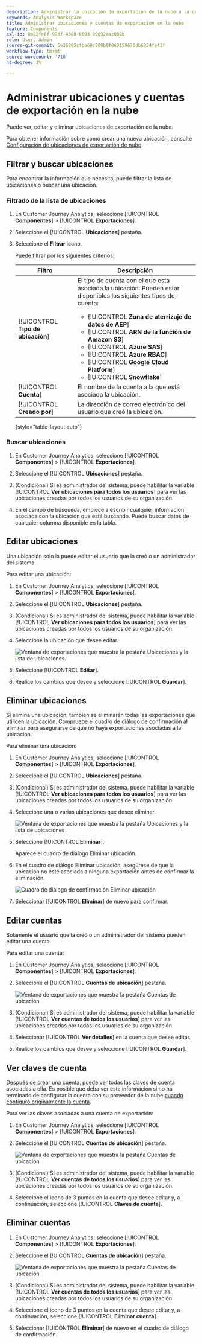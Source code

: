 ```yaml
---
description: Administrar la ubicación de exportación de la nube a la que se pueden enviar los datos del Customer Journey Analytics
keywords: Analysis Workspace
title: Administrar ubicaciones y cuentas de exportación en la nube
feature: Components
exl-id: 8e82fe6f-99df-4360-8693-99692aac002b
role: User, Admin
source-git-commit: 6e36885cfba60c808b9f069159670db6834fe41f
workflow-type: tm+mt
source-wordcount: '710'
ht-degree: 1%

---
```


# Administrar ubicaciones y cuentas de exportación en la nube

Puede ver, editar y eliminar ubicaciones de exportación de la nube.

Para obtener información sobre cómo crear una nueva ubicación, consulte [Configuración de ubicaciones de exportación de nube](/help/components/exports/cloud-export-locations.md).

## Filtrar y buscar ubicaciones

Para encontrar la información que necesita, puede filtrar la lista de ubicaciones o buscar una ubicación.

### Filtrado de la lista de ubicaciones

1. En Customer Journey Analytics, seleccione [!UICONTROL **Componentes**] > [!UICONTROL **Exportaciones**].

1. Seleccione el [!UICONTROL **Ubicaciones**] pestaña.

1. Seleccione el **Filtrar** icono.

   <!-- add screenshot -->

   Puede filtrar por los siguientes criterios:

   | Filtro | Descripción |
   |---------|----------|
   | [!UICONTROL **Tipo de ubicación**]<!--should this be changed to Account type?--> | El tipo de cuenta con el que está asociada la ubicación. Pueden estar disponibles los siguientes tipos de cuenta: <ul><li>[!UICONTROL **Zona de aterrizaje de datos de AEP**]</li><li>[!UICONTROL **ARN de la función de Amazon S3**]</li><li>[!UICONTROL **Azure SAS**]</li><li>[!UICONTROL **Azure RBAC**]</li><li>[!UICONTROL **Google Cloud Platform**]</li><li>[!UICONTROL **Snowflake**]</li></ul> |
   | [!UICONTROL **Cuenta**] | El nombre de la cuenta a la que está asociada la ubicación. |
   | [!UICONTROL **Creado por**] | La dirección de correo electrónico del usuario que creó la ubicación. |

   {style="table-layout:auto"}

### Buscar ubicaciones

1. En Customer Journey Analytics, seleccione [!UICONTROL **Componentes**] > [!UICONTROL **Exportaciones**].

1. Seleccione el [!UICONTROL **Ubicaciones**] pestaña.

1. (Condicional) Si es administrador del sistema, puede habilitar la variable [!UICONTROL **Ver ubicaciones para todos los usuarios**] para ver las ubicaciones creadas por todos los usuarios de su organización.

1. En el campo de búsqueda, empiece a escribir cualquier información asociada con la ubicación que está buscando. Puede buscar datos de cualquier columna disponible en la tabla.

## Editar ubicaciones

Una ubicación solo la puede editar el usuario que la creó o un administrador del sistema.

Para editar una ubicación:

1. En Customer Journey Analytics, seleccione [!UICONTROL **Componentes**] > [!UICONTROL **Exportaciones**].

1. Seleccione el [!UICONTROL **Ubicaciones**] pestaña.

1. (Condicional) Si es administrador del sistema, puede habilitar la variable [!UICONTROL **Ver ubicaciones para todos los usuarios**] para ver las ubicaciones creadas por todos los usuarios de su organización.

1. Seleccione la ubicación que desee editar.

   ![Ventana de exportaciones que muestra la pestaña Ubicaciones y la lista de ubicaciones.](assets/locations-edit.png)

1. Seleccione [!UICONTROL **Editar**].

1. Realice los cambios que desee y seleccione [!UICONTROL **Guardar**].

## Eliminar ubicaciones

Si elimina una ubicación, también se eliminarán todas las exportaciones que utilicen la ubicación. Compruebe el cuadro de diálogo de confirmación al eliminar para asegurarse de que no haya exportaciones asociadas a la ubicación.

Para eliminar una ubicación:

1. En Customer Journey Analytics, seleccione [!UICONTROL **Componentes**] > [!UICONTROL **Exportaciones**].

1. Seleccione el [!UICONTROL **Ubicaciones**] pestaña.

1. (Condicional) Si es administrador del sistema, puede habilitar la variable [!UICONTROL **Ver ubicaciones para todos los usuarios**] para ver las ubicaciones creadas por todos los usuarios de su organización.

1. Seleccione una o varias ubicaciones que desee eliminar.

   ![Ventana de exportaciones que muestra la pestaña Ubicaciones y la lista de ubicaciones](assets/locations-edit.png)

1. Seleccione [!UICONTROL **Eliminar**].

   Aparece el cuadro de diálogo Eliminar ubicación.

1. En el cuadro de diálogo Eliminar ubicación, asegúrese de que la ubicación no esté asociada a ninguna exportación antes de confirmar la eliminación.

   ![Cuadro de diálogo de confirmación Eliminar ubicación](assets/delete-location-confirmation-dialog.png)

1. Seleccionar [!UICONTROL **Eliminar**] de nuevo para confirmar.

## Editar cuentas

Solamente el usuario que la creó o un administrador del sistema pueden editar una cuenta.

Para editar una cuenta:

1. En Customer Journey Analytics, seleccione [!UICONTROL **Componentes**] > [!UICONTROL **Exportaciones**].

1. Seleccione el [!UICONTROL **Cuentas de ubicación**] pestaña.

   ![Ventana de exportaciones que muestra la pestaña Cuentas de ubicación](assets/account-add.png)

1. (Condicional) Si es administrador del sistema, puede habilitar la variable [!UICONTROL **Ver cuentas de todos los usuarios**] para ver las ubicaciones creadas por todos los usuarios de su organización.

1. Seleccionar [!UICONTROL **Ver detalles**] en la cuenta que desee editar.

1. Realice los cambios que desee y seleccione [!UICONTROL **Guardar**].

## Ver claves de cuenta

Después de crear una cuenta, puede ver todas las claves de cuenta asociadas a ella. Es posible que deba ver esta información si no ha terminado de configurar la cuenta con su proveedor de la nube [cuando configuró originalmente la cuenta](/help/components/exports/cloud-export-accounts.md).

Para ver las claves asociadas a una cuenta de exportación:

1. En Customer Journey Analytics, seleccione [!UICONTROL **Componentes**] > [!UICONTROL **Exportaciones**].

1. Seleccione el [!UICONTROL **Cuentas de ubicación**] pestaña.

   ![Ventana de exportaciones que muestra la pestaña Cuentas de ubicación](assets/account-add.png)

1. (Condicional) Si es administrador del sistema, puede habilitar la variable [!UICONTROL **Ver cuentas de todos los usuarios**] para ver las ubicaciones creadas por todos los usuarios de su organización.

1. Seleccione el icono de 3 puntos en la cuenta que desee editar y, a continuación, seleccione [!UICONTROL **Claves de cuenta**].

## Eliminar cuentas

1. En Customer Journey Analytics, seleccione [!UICONTROL **Componentes**] > [!UICONTROL **Exportaciones**].

1. Seleccione el [!UICONTROL **Cuentas de ubicación**] pestaña.

   ![Ventana de exportaciones que muestra la pestaña Cuentas de ubicación](assets/account-add.png)

1. (Condicional) Si es administrador del sistema, puede habilitar la variable [!UICONTROL **Ver cuentas de todos los usuarios**] para ver las ubicaciones creadas por todos los usuarios de su organización.

1. Seleccione el icono de 3 puntos en la cuenta que desee editar y, a continuación, seleccione [!UICONTROL **Eliminar cuenta**].

1. Seleccionar [!UICONTROL **Eliminar**] de nuevo en el cuadro de diálogo de confirmación.
